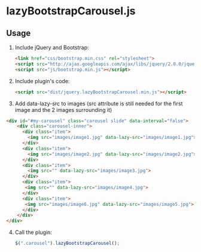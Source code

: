 lazyBootstrapCarousel.js
========================
## Usage

1. Include jQuery and Bootstrap:

	```html
	<link href="css/bootstrap.min.css" rel="stylesheet">
	<script src="http://ajax.googleapis.com/ajax/libs/jquery/2.0.0/jquery.min.js"></script>
	<script src="js/bootstrap.min.js"></script>
	```

2. Include plugin's code:

	```html
	<script src="dist/jquery.lazyBootstrapCarousel.min.js"></script>
	```
3. Add data-lazy-src to images (src attribute is still needed for the first image and the 2 images surrounding it)
  ```html
  <div id="#my-carousel" class="carousel slide" data-interval="false">
      <div class="carousel-inner">
        <div class="item">
          <img src="images/image1.jpg" data-lazy-src="images/image1.jpg">
        </div>
        <div class="item">
          <img src="images/image2.jpg" data-lazy-src="images/image2.jpg">
        </div>
        <div class="item">
          <img src="" data-lazy-src="images/image3.jpg">
        </div>
        <div class="item">
         <img src="" data-lazy-src="images/image4.jpg">
        </div>
        <div class="item">
         <img src="images/image6.jpg" data-lazy-src="images/image5.jpg">
        </div>
      </div>
  </div>
  ```

4. Call the plugin:

	```javascript
	$(".carousel").lazyBootstrapCarousel();
	```

